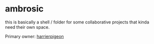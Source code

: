 # ambrosic

this is basically a shell / folder for some collaborative projects that kinda need their own space.

Primary owner:  [harrierpigeon](https://github.com/HarrierPigeon)
